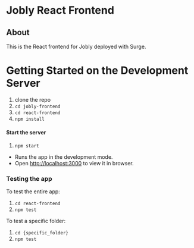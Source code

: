 # Jobly React Frontend

## About

This is the React frontend for Jobly deployed with Surge. 

# Getting Started on the Development Server

1. clone the repo
2. `cd jobly-frontend`
3. `cd react-frontend`
3. `npm install`

#### Start the server
1. `npm start`

- Runs the app in the development mode.
- Open [http://localhost:3000](http://localhost:3000) to view it in browser.

### Testing the app
To test the entire app:

1. `cd react-frontend`
2. `npm test`

To test a specific folder:

1. `cd {specific_folder}`
2. `npm test`